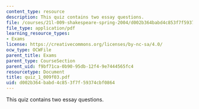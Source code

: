 ```yaml
---
content_type: resource
description: This quiz contains two essay questions.
file: /courses/21l-009-shakespeare-spring-2004/d002b364babd4c853f7f59374cbf0864_quiz_1_009f03.pdf
file_type: application/pdf
learning_resource_types:
- Exams
license: https://creativecommons.org/licenses/by-nc-sa/4.0/
ocw_type: OCWFile
parent_title: Exams
parent_type: CourseSection
parent_uid: f9bf71ca-0b90-95db-12f4-9e7444565fc4
resourcetype: Document
title: quiz_1_009f03.pdf
uid: d002b364-babd-4c85-3f7f-59374cbf0864
---
```

This quiz contains two essay questions.